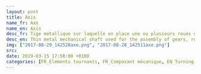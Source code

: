 ```yaml
---
layout: post
title: Axis
name_fr: Axe
name_en: Axis
desc_fr: Tige métallique sur laquelle on place une ou plusieurs roues d'engrenages, ou gallet, ou bien élément tournant en sortie de moteur.
desc_en: Thin metal mechanical shaft used for the assembly of gears, rollers or wheels, around which they turn freely. Or as a motor's output.
img: ["2017-08-29_142528axe.png", "2017-08-28_142511axe.png"]
src: 
date: 2019-03-15 17:58:00 +0100
categories: [FR_Eléments tournants, FR_Composant mécanique, EN_Turning parts, EN_Mechanical part]
---
```


